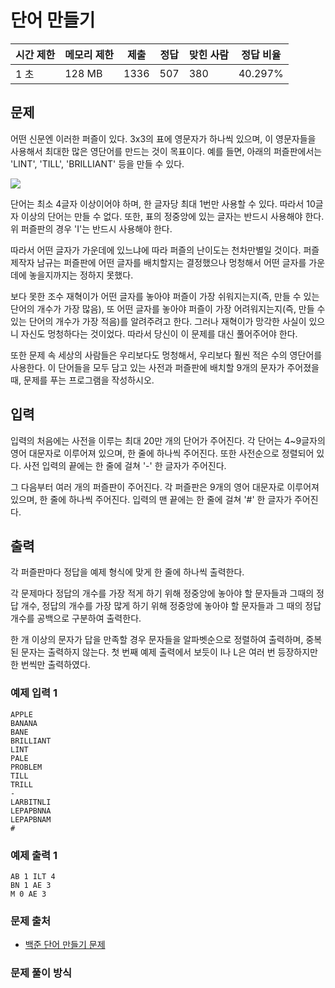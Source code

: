 # 단어 만들기 
 
|시간 제한|	메모리 제한|	제출|	정답|	맞힌 사람|	정답 비율|
|-----|------|------|------|-------|-----------|
|1 초|	128 MB|	1336|	507|	380|	40.297%|

## 문제

어떤 신문엔 이러한 퍼즐이 있다. 3x3의 표에 영문자가 하나씩 있으며, 이 영문자들을 사용해서 최대한 많은 영단어를 만드는 것이 목표이다. 예를 들면, 아래의 퍼즐판에서는 'LINT', 'TILL', 'BRILLIANT' 등을 만들 수 있다.

<img src="./1.jpg">

단어는 최소 4글자 이상이어야 하며, 한 글자당 최대 1번만 사용할 수 있다. 따라서 10글자 이상의 단어는 만들 수 없다. 또한, 표의 정중앙에 있는 글자는 반드시 사용해야 한다. 위 퍼즐판의 경우 'I'는 반드시 사용해야 한다.

따라서 어떤 글자가 가운데에 있느냐에 따라 퍼즐의 난이도는 천차만별일 것이다. 퍼즐 제작자 남규는 퍼즐판에 어떤 글자를 배치할지는 결정했으나 멍청해서 어떤 글자를 가운데에 놓을지까지는 정하지 못했다.

보다 못한 조수 재혁이가 어떤 글자를 놓아야 퍼즐이 가장 쉬워지는지(즉, 만들 수 있는 단어의 개수가 가장 많음), 또 어떤 글자를 놓아야 퍼즐이 가장 어려워지는지(즉, 만들 수 있는 단어의 개수가 가장 적음)를 알려주려고 한다. 그러나 재혁이가 망각한 사실이 있으니 자신도 멍청하다는 것이었다. 따라서 당신이 이 문제를 대신 풀어주어야 한다.

또한 문제 속 세상의 사람들은 우리보다도 멍청해서, 우리보다 훨씬 적은 수의 영단어를 사용한다. 이 단어들을 모두 담고 있는 사전과 퍼즐판에 배치할 9개의 문자가 주어졌을 때, 문제를 푸는 프로그램을 작성하시오.

## 입력

입력의 처음에는 사전을 이루는 최대 20만 개의 단어가 주어진다. 각 단어는 4~9글자의 영어 대문자로 이루어져 있으며, 한 줄에 하나씩 주어진다. 또한 사전순으로 정렬되어 있다. 사전 입력의 끝에는 한 줄에 걸쳐 '-' 한 글자가 주어진다.

그 다음부터 여러 개의 퍼즐판이 주어진다. 각 퍼즐판은 9개의 영어 대문자로 이루어져 있으며, 한 줄에 하나씩 주어진다. 입력의 맨 끝에는 한 줄에 걸쳐 '#' 한 글자가 주어진다.

## 출력

각 퍼즐판마다 정답을 예제 형식에 맞게 한 줄에 하나씩 출력한다.

각 문제마다 정답의 개수를 가장 적게 하기 위해 정중앙에 놓아야 할 문자들과 그때의 정답 개수, 정답의 개수를 가장 많게 하기 위해 정중앙에 놓아야 할 문자들과 그 때의 정답 개수를 공백으로 구분하여 출력한다.

한 개 이상의 문자가 답을 만족할 경우 문자들을 알파벳순으로 정렬하여 출력하며, 중복된 문자는 출력하지 않는다. 첫 번째 예제 출력에서 보듯이 I나 L은 여러 번 등장하지만 한 번씩만 출력하였다.

### 예제 입력 1 

```
APPLE
BANANA
BANE
BRILLIANT
LINT
PALE
PROBLEM
TILL
TRILL
-
LARBITNLI
LEPAPBNNA
LEPAPBNAM
#
```

### 예제 출력 1 

```
AB 1 ILT 4
BN 1 AE 3
M 0 AE 3
```

### 문제 출처

- [백준 단어 만들기 문제](https://www.acmicpc.net/problem/1148)

### 문제 풀이 방식


